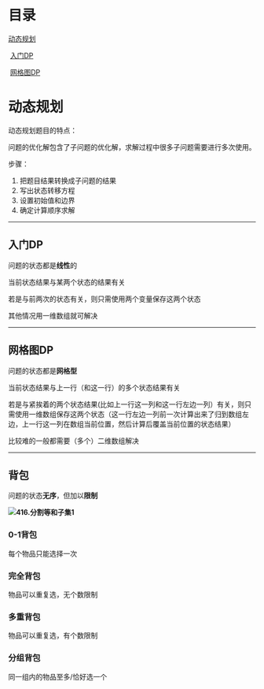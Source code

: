 # 目录

[动态规划](#动态规划)

​	[入门DP](#入门DP)

​	[网格图DP](#网格图DP)

# 动态规划

动态规划题目的特点：

​	问题的优化解包含了子问题的优化解，求解过程中很多子问题需要进行多次使用。

步骤：

1. 把题目结果转换成子问题的结果
2. 写出状态转移方程
3. 设置初始值和边界
4. 确定计算顺序求解

***

## 入门DP

问题的状态都是**线性**的

当前状态结果与某两个状态的结果有关

若是与前两次的状态有关，则只需使用两个变量保存这两个状态

其他情况用一维数组就可解决

***

## 网格图DP

问题的状态都是**网格型**

当前状态结果与上一行（和这一行）的多个状态结果有关

若是与紧挨着的两个状态结果(比如上一行这一列和这一行左边一列）有关，则只需使用一维数组保存这两个状态（这一行左边一列前一次计算出来了归到数组左边，上一行这一列在数组当前位置，然后计算后覆盖当前位置的状态结果）

比较难的一般都需要（多个）二维数组解决

***

## 背包

问题的状态**无序**，但加以**限制**

**![416.分割等和子集1](https://code-thinking-1253855093.file.myqcloud.com/pics/20210117171307407.png)**

### 0-1背包

每个物品只能选择一次



### 完全背包

物品可以重复选，无个数限制



### 多重背包

物品可以重复选，有个数限制



### 分组背包

同一组内的物品至多/恰好选一个
